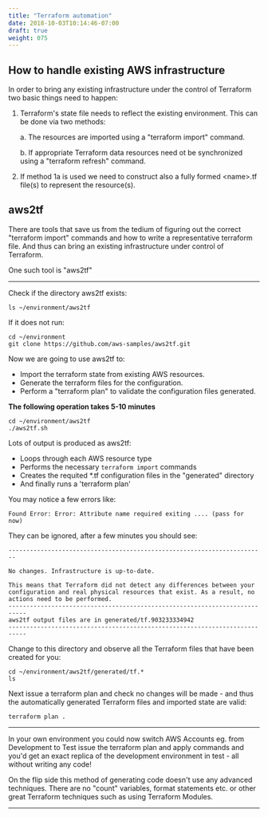 ```yaml
---
title: "Terraform automation"
date: 2018-10-03T10:14:46-07:00
draft: true
weight: 075
---
```



## How to handle existing AWS infrastructure

In order to bring any existing infrastructure under the control of Terraform two basic things need to happen:

1. Terraform's state file needs to reflect the existing environment. This can be done via two methods:
  
    a. The resources are imported using a "terraform import" command.
    
    b. If appropriate Terraform data resources need ot be synchronized using a "terraform refresh" command.

2. If method 1a is used we need to construct also a fully formed \<name\>.tf file(s) to represent the resource(s).



## aws2tf

There are tools that save us from the tedium of figuring out the correct "terraform import" commands and how to write a representative terraform file. And thus can bring an existing infrastructure under control of Terraform.

One such tool is "aws2tf" 

----

Check if the directory aws2tf exists:

```
ls ~/environment/aws2tf
```

If it does not run:

```
cd ~/environment
git clone https://github.com/aws-samples/aws2tf.git
```


Now we are going to use aws2tf to:

* Import the terraform state from existing AWS resources.
* Generate the terraform files for the configuration.
* Perform a "terraform plan" to validate the configuration files generated.

**The following operation takes 5-10 minutes**

```
cd ~/environment/aws2tf
./aws2tf.sh
```

Lots of output is produced as aws2tf:

* Loops through each AWS resource type
* Performs the necessary `terraform import` commands
* Creates the requited *.tf configuration files in the "generated" directory
* And finally runs a 'terraform plan'


You may notice a few errors like:

```
Found Error: Error: Attribute name required exiting .... (pass for now)
```

They can be ignored, after a few minutes you should see:

```
------------------------------------------------------------------------

No changes. Infrastructure is up-to-date.

This means that Terraform did not detect any differences between your
configuration and real physical resources that exist. As a result, no
actions need to be performed.
---------------------------------------------------------------------------
aws2tf output files are in generated/tf.903233334942
---------------------------------------------------------------------------
```

Change to this directory and observe all the Terraform files that have been created for you:

```
cd ~/environment/aws2tf/generated/tf.*
ls 
```

Next issue a terraform plan and check no changes will be made - and thus the automatically generated Terraform files and imported state are valid:


```
terraform plan .
```

----

In your own environment you could now switch AWS Accounts eg. from Development to Test issue the terraform plan and apply commands and you'd get an exact replica of the development environment in test - all without writing any code!

On the flip side this method of generating code doesn't use any advanced techniques. There are no "count" variables, format statements etc. or other great Terraform techniques such as using Terraform Modules.

----



